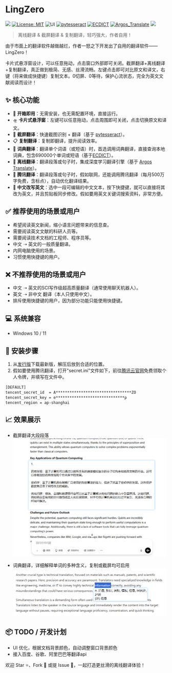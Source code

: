 # LingZero

[![](https://img.shields.io/github/release/eee555/LingZero.svg)](https://github.com/eee555/LingZero/releases)
[![License: MIT](https://img.shields.io/badge/license-MIT-blue.svg)](https://opensource.org/licenses/MIT)
![UI](https://img.shields.io/badge/UI-PySide6-lightgrey.svg)
[![pytesseract](https://img.shields.io/badge/Powered_by-pytesseract-brightgreen)](https://github.com/madmaze/pytesseract)
[![ECDICT](https://img.shields.io/badge/Powered_by-ECDICT-brightgreen)](https://github.com/skywind3000/ECDICT)
[![Argos_Translate](https://img.shields.io/badge/Powered_by-Argos_Translate-brightgreen)](https://github.com/argosopentech/argos-translate)
[![](https://img.shields.io/github/downloads/eee555/LingZero/total.svg)](https://github.com/eee555/LingZero/wiki/Downloads-%E4%B8%8B%E8%BD%BD%E4%B8%8E%E5%AE%89%E8%A3%85)

> 离线翻译 & 截屏翻译 & 复制翻译，轻巧强大，作者自用！

由于市面上的翻译软件越做越烂，作者一怒之下开发出了自用的翻译软件——LingZero！

卡片式悬浮窗设计，可以任意拖动，点击窗口外部即可关闭。截屏翻译+离线翻译+复制翻译，真正做到极简、无感、丝滑流畅。左键点击即可对比原文和译文，右键（将来做成快捷键）复制文本。0切屏、0等待，保护心流状态，完全为英文文献阅读而设计！

## ✨ 核心功能

- 🚀 **开箱即用**：无需安装，也无需配置环境，直接运行。
- 🛸 **卡片式悬浮窗**：左键可以任意拖动，点击周围即可关闭，点击切换原文和译文。
- 📸 **截屏翻译**：快速截图识别 + 翻译（基于 [pytesseract](https://github.com/madmaze/pytesseract)）。
- 📋 **复制翻译**：复制即翻译，提升阅读效率。
- 💎 **词典翻译**：翻译单个词语（或短语）时，首选调用词典翻译，直接查询本地词典，包含690000个单词或短语（基于[ECDICT](https://github.com/skywind3000/ECDICT)）。
- 🧠 **离线翻译**：翻译段落或句子时，集成深度学习翻译引擎（基于 [Argos Translate](https://github.com/argosopentech/argos-translate)）。
- 🐧 **腾讯翻译**：翻译段落或句子时，假如联网，还能调用腾讯翻译（每月500万字免费，含标点），自动优化翻译结果。
- 💨 **中文改写英文**：选中一段可编辑的中文文本，按下快捷键，就可以直接将其改为英文，并且剪贴板同步修改。假如要用英文关键词搜索资料，非常方便。

## ✅ 推荐使用的场景或用户

- 希望阅读英文新闻，缩小语言问题带来的信息查。
- 需要阅读英文文献的科研人员等。
- 需要阅读技术文档的工程师、程序员等。
- 中文 ➝ 英文的一般质量翻译。
- 内网电脑使用的场景。
- 习惯使用快捷键的用户。

## ❌ 不推荐使用的场景或用户

- 中文 ➝ 英文的SCI写作级超高质量翻译（通常使用聊天机器人）。
- 英文 ➝ 非中文 翻译（本人只使用中文）。
- 排斥使用快捷键的用户，因为部分功能只能使用快捷键。

## 💻 系统兼容

- Windows 10 / 11

## 👣 安装步骤

1. 从[发行版](https://github.com/eee555/LingZero/releases)下载最新版，解压后放到合适的位置。
2. 假如要使用腾讯翻译，打开"secret.ini"文件如下，前往[腾讯云官网](https://console.cloud.tencent.com/cam/capi)免费领取个人令牌，并填写在文件中。
```
[DEFAULT]
tencent_secret_id  = A*********************************ZO
tencent_secret_key = e******************************p
tencent_region = ap-shanghai
```

##  📈 效果展示

- 截屏翻译大段段落
![截屏翻译](./pic/2.png)

- 词典翻译，详细解释单词的多种含义，复制或截屏均可启用
![词典翻译](./pic/3.png)

## 📦 TODO / 开发计划

- UI 优化，根据文档背景颜色，自动调整窗口背景颜色
- 接入百度、谷歌、阿里巴巴等翻译api

欢迎 Star ⭐、Fork 🍴 或提 Issue 🚀，一起打造更丝滑的离线翻译体验！
